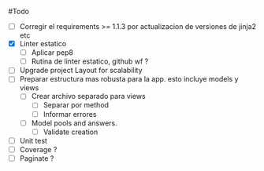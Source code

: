 #Todo

- [ ] Corregir el requirements >= 1.1.3 por actualizacion de versiones de jinja2 etc
- [x] Linter estatico
  - [ ] Aplicar pep8
  - [ ] Rutina de linter estatico, github wf ?
- [ ] Upgrade project Layout for scalability
- [ ] Preparar estructura mas robusta para la app. esto incluye models y views
  - [ ] Crear archivo separado para views
    - [ ] Separar por method
    - [ ] Informar errores
  - [ ] Model pools and answers.
    - [ ] Validate creation
- [ ] Unit test
- [ ] Coverage ?
- [ ] Paginate ?
